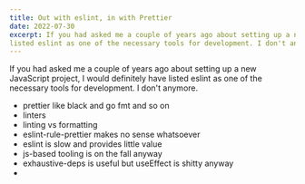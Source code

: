 ```yaml
---
title: Out with eslint, in with Prettier
date: 2022-07-30
excerpt: If you had asked me a couple of years ago about setting up a new JavaScript project, I would definitely have
listed eslint as one of the necessary tools for development. I don't anymore.
---
```


If you had asked me a couple of years ago about setting up a new JavaScript project, I would definitely have listed eslint as one of the necessary tools for development. I don't anymore.

- prettier like black and go fmt and so on
- linters
- linting vs formatting
- eslint-rule-prettier makes no sense whatsoever
- eslint is slow and provides little value
- js-based tooling is on the fall anyway
- exhaustive-deps is useful but useEffect is shitty anyway
- 
